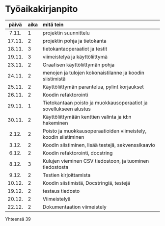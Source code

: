 # Työaikakirjanpito

| päivä  | aika | mitä tein                                                         |
| :----: | :--- | :---------------------------------------------------------------- |
| 7.11.  | 1    | projektin suunnittelu                                             |
| 17.11. | 2    | projektin pohja ja tietokanta                                     |
| 18.11. | 3    | tietokantaoperaatiot ja testit                                    |
| 19.11. | 3    | viimeistelyä ja käyttöliittymä                                    |
| 23.11. | 2    | Graafisen käyttöliittymän pohja                                   |
| 24.11. | 2    | menojen ja tulojen kokonaistilanne ja koodin siistimistä          |
| 25.11. | 2    | Käyttöliittymän parantelua, pylint korjaukset                     |
| 26.11. | 2    | Koodin refaktorointi                                              |
| 29.11. | 1    | Tietokantaan poisto ja muokkausoperaatiot ja sovellukseen alustus |
| 30.11. | 2    | Käyttöliittymään kenttien valinta ja id:n hakeminen               |
| 2.12.  | 2    | Poisto ja muokkausoperaatioiden viimeistely, koodin siistiminen   |
| 3.12.  | 2    | Koodin siistiminen, lisää testejä, sekvenssikaavio                |
| 6.12.  | 2    | Koodin refaktorointi, docstring                                   |
| 8.12.  | 3    | Kulujen vieminen CSV tiedostoon, ja tuominen tiedostosta          |
| 9.12.  | 2    | Testien kirjoittamista                                            |
| 10.12. | 2    | Koodin siistimistä, Docstringiä, testejä                          |
| 19.12. | 2    | testaus tiedosto                                                  |
| 20.12. | 2    | Viimeistelyä                                                      |
| 22.12. | 2    | Dokumentaation viimeistely                                        |

Yhteensä 39
